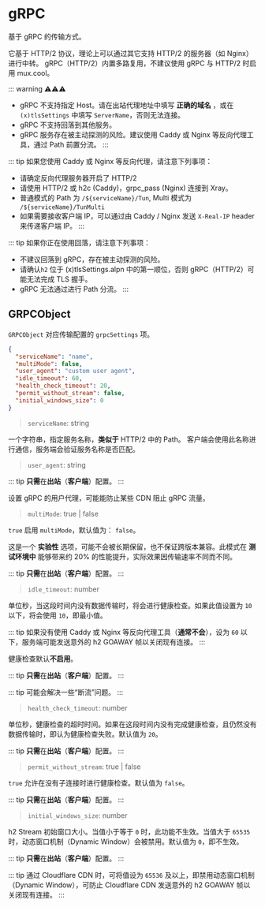# gRPC

基于 gRPC 的传输方式。

它基于 HTTP/2 协议，理论上可以通过其它支持 HTTP/2 的服务器（如 Nginx）进行中转。
gRPC（HTTP/2）内置多路复用，不建议使用 gRPC 与 HTTP/2 时启用 mux.cool。

::: warning ⚠⚠⚠

- gRPC 不支持指定 Host。请在出站代理地址中填写 **正确的域名** ，或在 `(x)tlsSettings` 中填写 `ServerName`，否则无法连接。
- gRPC 不支持回落到其他服务。
- gRPC 服务存在被主动探测的风险。建议使用 Caddy 或 Nginx 等反向代理工具，通过 Path 前置分流。
  :::

::: tip
如果您使用 Caddy 或 Nginx 等反向代理，请注意下列事项：

- 请确定反向代理服务器开启了 HTTP/2
- 请使用 HTTP/2 或 h2c (Caddy)，grpc_pass (Nginx) 连接到 Xray。
- 普通模式的 Path 为 `/${serviceName}/Tun`, Multi 模式为 `/${serviceName}/TunMulti`
- 如果需要接收客户端 IP，可以通过由 Caddy / Nginx 发送 `X-Real-IP` header 来传递客户端 IP。
  :::

::: tip
如果你正在使用回落，请注意下列事项：

- 不建议回落到 gRPC，存在被主动探测的风险。
- 请确认`h2` 位于 (x)tlsSettings.alpn 中的第一顺位，否则 gRPC（HTTP/2）可能无法完成 TLS 握手。
- gRPC 无法通过进行 Path 分流。
  :::

## GRPCObject

`GRPCObject` 对应传输配置的 `grpcSettings` 项。

```json
{
  "serviceName": "name",
  "multiMode": false,
  "user_agent": "custom user agent",
  "idle_timeout": 60,
  "health_check_timeout": 20,
  "permit_without_stream": false,
  "initial_windows_size": 0
}
```

> `serviceName`: string

一个字符串，指定服务名称，**类似于** HTTP/2 中的 Path。
客户端会使用此名称进行通信，服务端会验证服务名称是否匹配。

> `user_agent`: string

::: tip
**只需**在**出站**（**客户端**）配置。
:::

设置 gRPC 的用户代理，可能能防止某些 CDN 阻止 gRPC 流量。

> `multiMode`: true | false <Badge text="BETA" type="warning"/>

`true` 启用 `multiMode`，默认值为： `false`。

这是一个 **实验性** 选项，可能不会被长期保留，也不保证跨版本兼容。此模式在 **测试环境中** 能够带来约 20% 的性能提升，实际效果因传输速率不同而不同。

::: tip
**只需**在**出站**（**客户端**）配置。
:::

> `idle_timeout`: number

单位秒，当这段时间内没有数据传输时，将会进行健康检查。如果此值设置为 `10` 以下，将会使用 `10`，即最小值。

::: tip
如果没有使用 Caddy 或 Nginx 等反向代理工具（**通常不会**），设为 `60` 以下，服务端可能发送意外的 h2 GOAWAY 帧以关闭现有连接。
:::

健康检查默认**不启用**。

::: tip
**只需**在**出站**（**客户端**）配置。
:::

::: tip
可能会解决一些“断流”问题。
:::

> `health_check_timeout`: number

单位秒，健康检查的超时时间。如果在这段时间内没有完成健康检查，且仍然没有数据传输时，即认为健康检查失败。默认值为 `20`。

::: tip
**只需**在**出站**（**客户端**）配置。
:::

> `permit_without_stream`: true | false

`true` 允许在没有子连接时进行健康检查。默认值为 `false`。

::: tip
**只需**在**出站**（**客户端**）配置。
:::

> `initial_windows_size`: number

h2 Stream 初始窗口大小。当值小于等于 `0` 时，此功能不生效。当值大于 `65535` 时，动态窗口机制（Dynamic Window）会被禁用。默认值为 `0`，即不生效。

::: tip
**只需**在**出站**（**客户端**）配置。
:::

::: tip
通过 Cloudflare CDN 时，可将值设为 `65536` 及以上，即禁用动态窗口机制（Dynamic Window），可防止 Cloudflare CDN 发送意外的 h2 GOAWAY 帧以关闭现有连接。
:::
